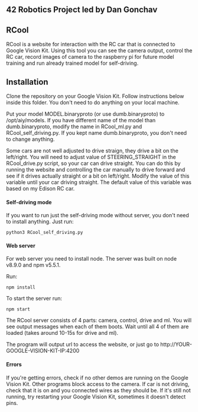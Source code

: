 ## 42 Robotics Project led by Dan Gonchav

## RCool

RCool is a website for interaction with the RC car that is connected to Google Vision Kit. Using this tool you can see the camera output, control the RC car, record images of camera to the raspberry pi for future model training and run already trained model for self-driving.

## Installation

Clone the repository on your Google Vision Kit. Follow instructions below inside this folder. You don't need to do anything on your local machine.

Put your model MODEL.binaryproto (or use dumb.binaryproto) to /opt/aiy/models. If you have different name of the model than dumb.binaryproto, modify the name in RCool_ml.py and RCool_self_driving.py. If you kept name dumb.binaryproto, you don't need to change anything.

Some cars are not well adjusted to drive straign, they drive a bit on the left/right. You will need to adjust value of STEERING_STRAIGHT in the RCool_drive.py script, so your car can drive straight. You can do this by running the website and controlling the car manually to drive forward and see if it drives actually straight or a bit on left/right. Modify the value of this variable until your car driving straight. The default value of this variable was based on my Edison RC car.

#### Self-driving mode

If you want to run just the self-driving mode without server, you don't need to install anything. Just run:
```
python3 RCool_self_driving.py
```

#### Web server

For web server you need to install node. The server was built on node v8.9.0 and npm v5.5.1.

Run:
```
npm install
```

To start the server run:
```
npm start
```

The RCool server consists of 4 parts: camera, control, drive and ml. You will see output messages when each of them boots. Wait until all 4 of them are loaded (takes around 10-15s for drive and ml).

The program will output url to access the website, or just go to http://YOUR-GOOGLE-VISION-KIT-IP:4200


#### Errors

If you're getting errors, check if no other demos are running on the Google Vision Kit. Other programs block access to the camera. If car is not driving, check that it is on and you connected wires as they should be. If it's still not running, try restarting your Google Vision Kit, sometimes it doesn't detect pins.

